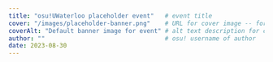 ```yaml
---
title: "osu!UWaterloo placeholder event"   # event title
cover: "/images/placeholder-banner.png"    # URL for cover image -- for best results, use a 21:9 image
coverAlt: "Default banner image for event" # alt text description for cover image
author: ""                                 # osu! username of author
date: 2023-08-30
---
```

